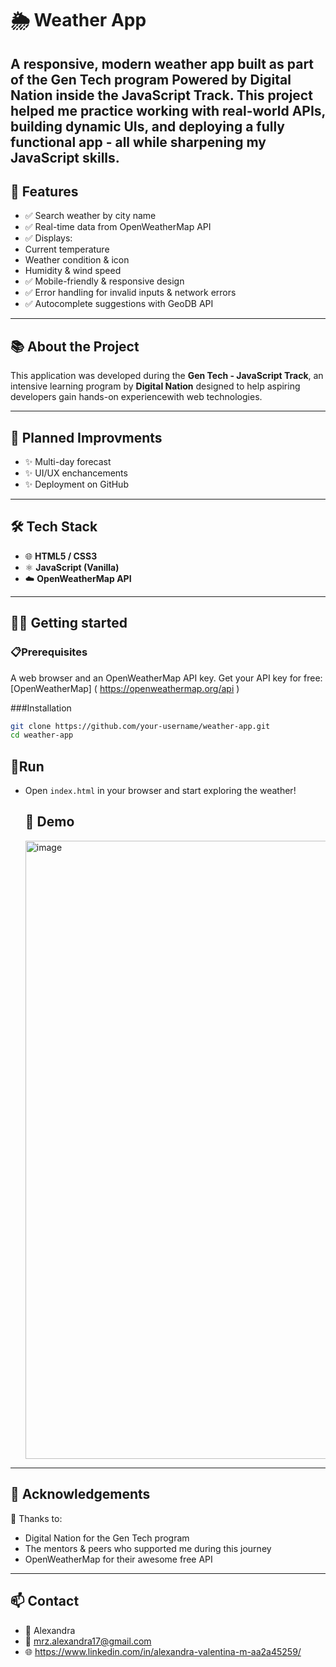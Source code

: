 # 🌦️ Weather App
A responsive, modern weather app built as part of the **Gen Tech program Powered by Digital Nation** inside the **JavaScript Track**.
This project helped me practice working with real-world APIs, building dynamic UIs, and deploying a fully functional app - all while sharpening my JavaScript skills.
---
## 🚀 Features 
- ✅ Search weather by city name
- ✅ Real-time data from OpenWeatherMap API
- ✅ Displays:
- Current temperature
- Weather condition & icon
- Humidity & wind speed
- ✅ Mobile-friendly & responsive design
- ✅ Error handling for invalid inputs & network errors
- ✅ Autocomplete suggestions with GeoDB API

---
## 📚 About the Project
This application was developed during the **Gen Tech - JavaScript Track**, an intensive learning program by **Digital Nation** designed to help aspiring developers gain hands-on experiencewith web technologies.

---
## 🔮 Planned Improvments
- ✨ Multi-day forecast
- ✨ UI/UX enchancements
- ✨ Deployment on GitHub

---
## 🛠️ Tech Stack
- 🌐 **HTML5 / CSS3**
- ⚛️ **JavaScript (Vanilla)**
- ☁️ **OpenWeatherMap API**

---
## 🧑‍💻 Getting started
### 📋Prerequisites
A web browser and an OpenWeatherMap API key.
Get your API key for free: [OpenWeatherMap] ( https://openweathermap.org/api )

###Installation
```bash
git clone https://github.com/your-username/weather-app.git
cd weather-app
```

## 🚴Run
- Open `index.html` in your browser and start exploring the weather!

  ## 📸 Demo
  <img width="1919" height="989" alt="image" src="https://github.com/user-attachments/assets/446f62f1-82d3-461c-a575-2c7bd093f7c9" />

---
  ## 🤝 Acknowledgements
  🙏 Thanks to:
  - Digital Nation for the Gen Tech program
  - The mentors & peers who supported me during this journey
  - OpenWeatherMap for their awesome free API

---
## 📫 Contact
- 👤 Alexandra
- 📧 mrz.alexandra17@gmail.com
- 🌐 https://www.linkedin.com/in/alexandra-valentina-m-aa2a45259/ 
